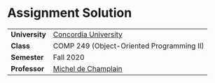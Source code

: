 Assignment Solution
================================


<table>
  <tr>
    <td><strong>University</strong></td><td><a href="http://www.concordia.ca/">Concordia University</a></td>
  </tr>
  <tr>
    <td><strong>Class</strong></td><td>COMP 249 (Object-Oriented Programming II)</td>
  </tr>
  <tr>
    <td><strong>Semester</strong></td><td>Fall 2020</td>
  </tr>
  <tr>
    <td><strong>Professor</strong></td><td><a href="https://www.linkedin.com/in/michel-de-champlain-bb17157/">Michel de Champlain</a></td>
  </tr>
</table>
